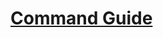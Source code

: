 # [Command Guide](https://github.com/SKaaalper/Octra-Wallet-Generated?tab=readme-ov-file#11-octra-txn-cli)

